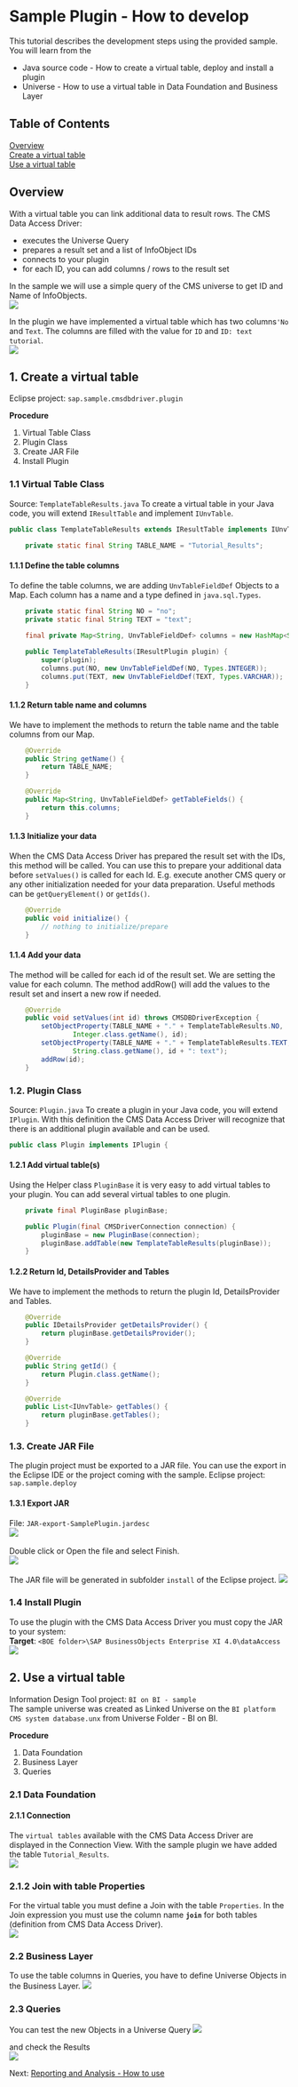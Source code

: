 # Sample Plugin - How to develop

This tutorial describes the development steps using the provided sample. You will learn from the
* Java source code - How to create a virtual table, deploy and install a plugin
* Universe - How to use a virtual table in Data Foundation and Business Layer

## Table of Contents
[Overview](#overview)  
[Create a virtual table](#java)  
[Use a virtual table](#unv)

<a name='overview'>

## Overview
With a virtual table you can link additional data to result rows. The CMS Data Access Driver:
* executes the Universe Query
* prepares a result set and a list of InfoObject IDs
* connects to your plugin 
* for each ID, you can add columns / rows to the result set 

In the sample we will use a simple query of the CMS universe to get ID and Name of InfoObjects.  
![](../z-images/QueryResult1.png)

In the plugin we have implemented a virtual table which has two columns`'No` and `Text`. The columns are filled with the value for `ID` and `ID: text tutorial`.  
![](../z-images/QueryResult2.png)

<a name='java'>

## 1. Create a virtual table
Eclipse project: `sap.sample.cmsdbdriver.plugin`

**Procedure**
1. Virtual Table Class
1. Plugin Class
1. Create JAR File
1. Install Plugin

### 1.1 Virtual Table Class
Source: `TemplateTableResults.java`
To create a virtual table in your Java code, you will extend `IResultTable` and implement `IUnvTable`.
```java
public class TemplateTableResults extends IResultTable implements IUnvTable {

	private static final String TABLE_NAME = "Tutorial_Results";
```

#### 1.1.1 Define the table columns
To define the table columns, we are adding `UnvTableFieldDef` Objects to a Map. Each column has a name and a type defined  in `java.sql.Types`.

```java
	private static final String NO = "no";
	private static final String TEXT = "text";
	
	final private Map<String, UnvTableFieldDef> columns = new HashMap<String, UnvTableFieldDef>();

	public TemplateTableResults(IResultPlugin plugin) {
		super(plugin);
		columns.put(NO, new UnvTableFieldDef(NO, Types.INTEGER));
		columns.put(TEXT, new UnvTableFieldDef(TEXT, Types.VARCHAR));
	}
```

#### 1.1.2 Return table name and columns
We have to implement the methods to return the table name and the table columns from our Map.
```java
	@Override
	public String getName() {
		return TABLE_NAME;
	}

	@Override
	public Map<String, UnvTableFieldDef> getTableFields() {
		return this.columns;
	}
```

#### 1.1.3 Initialize your data
When the CMS Data Access Driver has prepared the result set with the IDs, this method will be called. You can use this to prepare your additional data before `setValues()` is called for each Id. E.g. execute another CMS query or any other initialization needed for your data preparation.
Useful methods can be `getQueryElement()` or `getIds()`.
```java
	@Override
	public void initialize() {
		// nothing to initialize/prepare
	}
```

#### 1.1.4 Add your data
The method will be called for each id of the result set. We are setting the value for each column. The method addRow() will add the values to the result set and insert a new row if needed.

```java
	@Override
	public void setValues(int id) throws CMSDBDriverException {
		setObjectProperty(TABLE_NAME + "." + TemplateTableResults.NO,
				Integer.class.getName(), id);
		setObjectProperty(TABLE_NAME + "." + TemplateTableResults.TEXT,
				String.class.getName(), id + ": text");
		addRow(id);
	}
```

### 1.2. Plugin Class
Source: `Plugin.java`
To create a plugin in your Java code, you will extend `IPlugin`. With this definition the CMS Data Access Driver will recognize that there is an additional plugin available and can be used.
```java
public class Plugin implements IPlugin {
```

#### 1.2.1 Add virtual table(s)
Using the Helper class `PluginBase` it is very easy to add virtual tables to your plugin. You can add several virtual tables to one plugin.
```java
    private final PluginBase pluginBase;

    public Plugin(final CMSDriverConnection connection) {  
    	pluginBase = new PluginBase(connection);
    	pluginBase.addTable(new TemplateTableResults(pluginBase));
    }
```

#### 1.2.2 Return Id, DetailsProvider and Tables
We have to implement the methods to return the plugin Id, DetailsProvider and Tables.
```java
	@Override
	public IDetailsProvider getDetailsProvider() {
		return pluginBase.getDetailsProvider();
	}

	@Override
	public String getId() {
		return Plugin.class.getName();
	}

	@Override
	public List<IUnvTable> getTables() {
		return pluginBase.getTables();
	}
```

### 1.3. Create JAR File
The plugin project must be exported to a JAR file. You can use the export in the Eclipse IDE or the project coming with the sample.
Eclipse project: `sap.sample.deploy`

#### 1.3.1 Export JAR
File: `JAR-export-SamplePlugin.jardesc`  
![](../z-images/JavaSamples/PluginJARDESC.png)<br />  
Double click or Open the file and select Finish.  
![](../z-images/JavaSamples/ExportPluginJAR.png)<br />  
The JAR file will be generated in subfolder `install` of the Eclipse project.
![](../z-images/JavaSamples/PluginJAR.png)<br />

### 1.4 Install Plugin
To use the plugin with the CMS Data Access Driver you must copy the JAR to your system:  
**Target**: `<BOE folder>\SAP BusinessObjects Enterprise XI 4.0\dataAccess`
![](../z-images/JavaSamples/install-Check.png) 


<a name='unv'>

## 2. Use a virtual table
Information Design Tool project: `BI on BI - sample`  
The sample universe was created as Linked Universe on the `BI platform CMS system database.unx` from Universe Folder - BI on BI.

**Procedure**
1. Data Foundation
1. Business Layer
1. Queries

### 2.1 Data Foundation

#### 2.1.1 Connection
The `virtual tables` available with the CMS Data Access Driver are displayed in the Connection View. With the sample plugin we have added the table `Tutorial_Results`.    
![](../z-images/UnvSamples/ConnectionView.png)

### 2.1.2 Join with table Properties
For the virtual table you must define a Join with the table `Properties`. In the Join expression you must use the column name **`join`** for both tables (definition from CMS Data Access Driver).  
![](../z-images/UnvSamples/JoinDef.png)

### 2.2 Business Layer
To use the table columns in Queries, you have to define Universe Objects in the Business Layer.
![](../z-images/UnvSamples/BL.png)


### 2.3 Queries
You can test the new Objects in a Universe Query
![](../z-images/UnvSamples/Queries.png)<br/>

and check the Results  
![](../z-images/UnvSamples/Results.png)

Next: [Reporting and Analysis - How to use](../Use/README.md)   




